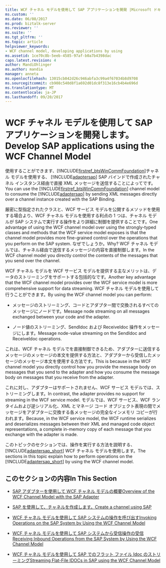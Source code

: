 ```yaml
---
title: WCF チャネル モデルを使用して SAP アプリケーションを開発 |Microsoft ドキュメント
ms.custom: ''
ms.date: 06/08/2017
ms.prod: biztalk-server
ms.reviewer: ''
ms.suite: ''
ms.tgt_pltfrm: ''
ms.topic: article
helpviewer_keywords:
- WCF channel model, developing applications by using
ms.assetid: 1ce70c8b-5eeb-4585-97af-b0a7b4398dac
caps.latest.revision: 4
author: MandiOhlinger
ms.author: mandia
manager: anneta
ms.openlocfilehash: 13015cb042d26c946abfa3c99a4f67034b8d9708
ms.sourcegitcommit: cb908c540d8f1a692d01dc8f313e16cb4b4e696d
ms.translationtype: MT
ms.contentlocale: ja-JP
ms.lasthandoff: 09/20/2017
---
```

# <a name="develop-sap-applications-using-the-wcf-channel-model"></a><span data-ttu-id="0cf7b-102">WCF チャネル モデルを使用して SAP アプリケーションを開発します。</span><span class="sxs-lookup"><span data-stu-id="0cf7b-102">Develop SAP applications using the WCF Channel Model</span></span>
<span data-ttu-id="0cf7b-103">使用することができます、[!INCLUDE[firstref_btsWinCommFoundation](../../includes/firstref-btswincommfoundation-md.md)]チャネル モデルを使用する、 [!INCLUDE[adaptersap](../../includes/adaptersap-md.md)] SAP バインドで作成されたチャネル インスタンス経由で直接 XML メッセージを送信することによってです。</span><span class="sxs-lookup"><span data-stu-id="0cf7b-103">You can use the [!INCLUDE[firstref_btsWinCommFoundation](../../includes/firstref-btswincommfoundation-md.md)] channel model to consume the [!INCLUDE[adaptersap](../../includes/adaptersap-md.md)] by sending XML messages directly over a channel instance created with the SAP Binding.</span></span>  
  
 <span data-ttu-id="0cf7b-104">厳密に型指定されたクラスと、WCF サービス モデルを公開するメソッドを使用する場合より、WCF チャネル モデルを使用する利点の 1 つは、チャネル モデルが SAP システムで実行する操作をより詳細に制御を提供することです。</span><span class="sxs-lookup"><span data-stu-id="0cf7b-104">One advantage of using the WCF channel model over using the strongly-typed classes and methods that the WCF service model exposes is that the channel model provides more fine-grained control over the operations that you perform on the SAP system.</span></span> <span data-ttu-id="0cf7b-105">なぜでしょうか。</span><span class="sxs-lookup"><span data-stu-id="0cf7b-105">Why?</span></span> <span data-ttu-id="0cf7b-106">WCF チャネル モデルでは、チャネル経由で送信するメッセージの内容を直接制御します。</span><span class="sxs-lookup"><span data-stu-id="0cf7b-106">In the WCF channel model you directly control the contents of the messages that you send over the channel.</span></span>  
  
 <span data-ttu-id="0cf7b-107">WCF チャネル モデルを WCF サービス モデルを提供する主なメリットは、データのストリーミングをサポートする包括的なです。</span><span class="sxs-lookup"><span data-stu-id="0cf7b-107">Another key advantage that the WCF channel model provides over the WCF service model is more comprehensive support for data streaming.</span></span> <span data-ttu-id="0cf7b-108">WCF チャネル モデルを使用して行うことができます。</span><span class="sxs-lookup"><span data-stu-id="0cf7b-108">By using the WCF channel model you can perform:</span></span>  
  
-   <span data-ttu-id="0cf7b-109">メッセージのストリーミング、コードとアダプター間で交換されるすべてのメッセージにノードです。</span><span class="sxs-lookup"><span data-stu-id="0cf7b-109">Message node streaming on all messages exchanged between your code and the adapter.</span></span>  
  
-   <span data-ttu-id="0cf7b-110">ノード値のストリーミング、SendIdoc および ReceiveIdoc 操作をメッセージにします。</span><span class="sxs-lookup"><span data-stu-id="0cf7b-110">Message node-value streaming on the SendIdoc and ReceiveIdoc operations.</span></span>  
  
 <span data-ttu-id="0cf7b-111">これは、WCF チャネル モデルでを直接制御できるため、アダプターに送信するメッセージのメッセージの本文を提供する方法と、アダプターから受信したメッセージのメッセージ本文を使用する方法です。</span><span class="sxs-lookup"><span data-stu-id="0cf7b-111">This is because in the WCF channel model you directly control how you provide the message body on messages that you send to the adapter and how you consume the message body on messages that you receive from the adapter.</span></span>  
  
 <span data-ttu-id="0cf7b-112">これに対し、アダプターはサポートされません、WCF サービス モデルでは、ストリーミングします。</span><span class="sxs-lookup"><span data-stu-id="0cf7b-112">In contrast, the adapter provides no support for streaming in the WCF service model.</span></span> <span data-ttu-id="0cf7b-113">モデルでは、WCF サービス、WCF ランタイムおよび逆シリアル化、XML とマネージ コード オブジェクト表現の間でメッセージをアダプターに交換する各メッセージの完全なインメモリ コピーが行われます。</span><span class="sxs-lookup"><span data-stu-id="0cf7b-113">Because, in the WCF service model, the WCF runtime serializes and deserializes messages between their XML and managed code object representations, a complete in-memory copy of each message that you exchange with the adapter is made.</span></span>  
  
 <span data-ttu-id="0cf7b-114">このトピックのセクションでは、操作を実行する方法を説明する、 [!INCLUDE[adaptersap_short](../../includes/adaptersap-short-md.md)] WCF チャネル モデルを使用します。</span><span class="sxs-lookup"><span data-stu-id="0cf7b-114">The sections in this topic explain how to perform operations on the [!INCLUDE[adaptersap_short](../../includes/adaptersap-short-md.md)] by using the WCF channel model.</span></span>  
  
## <a name="in-this-section"></a><span data-ttu-id="0cf7b-115">このセクションの内容</span><span class="sxs-lookup"><span data-stu-id="0cf7b-115">In This Section</span></span>  
  
-   [<span data-ttu-id="0cf7b-116">SAP アダプターを使用して WCF チャネル モデルの概要</span><span class="sxs-lookup"><span data-stu-id="0cf7b-116">Overview of the WCF Channel Model with the SAP Adapter</span></span>](../../adapters-and-accelerators/adapter-sap/overview-of-the-wcf-channel-model-with-the-sap-adapter.md)  
  
-   [<span data-ttu-id="0cf7b-117">SAP を使用して、チャネルを作成します。</span><span class="sxs-lookup"><span data-stu-id="0cf7b-117">Create a channel using SAP</span></span>](../../adapters-and-accelerators/adapter-sap/create-a-channel-using-sap.md)  
  
-   [<span data-ttu-id="0cf7b-118">WCF チャネル モデルを使用して SAP システムの操作を呼び出す</span><span class="sxs-lookup"><span data-stu-id="0cf7b-118">Invoking Operations on the SAP System by Using the WCF Channel Model</span></span>](../../adapters-and-accelerators/adapter-sap/invoke-operations-on-the-sap-system-using-the-wcf-channel-model.md)  
  
-   [<span data-ttu-id="0cf7b-119">WCF チャネル モデルを使用して SAP システムから受信操作の受信</span><span class="sxs-lookup"><span data-stu-id="0cf7b-119">Receiving Inbound Operations from the SAP System by Using the WCF Channel Model</span></span>](../../adapters-and-accelerators/adapter-sap/receive-inbound-operations-from-the-sap-system-using-the-wcf-channel-model.md) 
  
-   [<span data-ttu-id="0cf7b-120">WCF チャネル モデルを使用して SAP でのフラット ファイル Idoc のストリーミング</span><span class="sxs-lookup"><span data-stu-id="0cf7b-120">Streaming Flat-File IDOCs in SAP using the WCF Channel Model</span></span>](../../adapters-and-accelerators/adapter-sap/stream-flat-file-idocs-in-sap-using-the-wcf-channel-model.md)